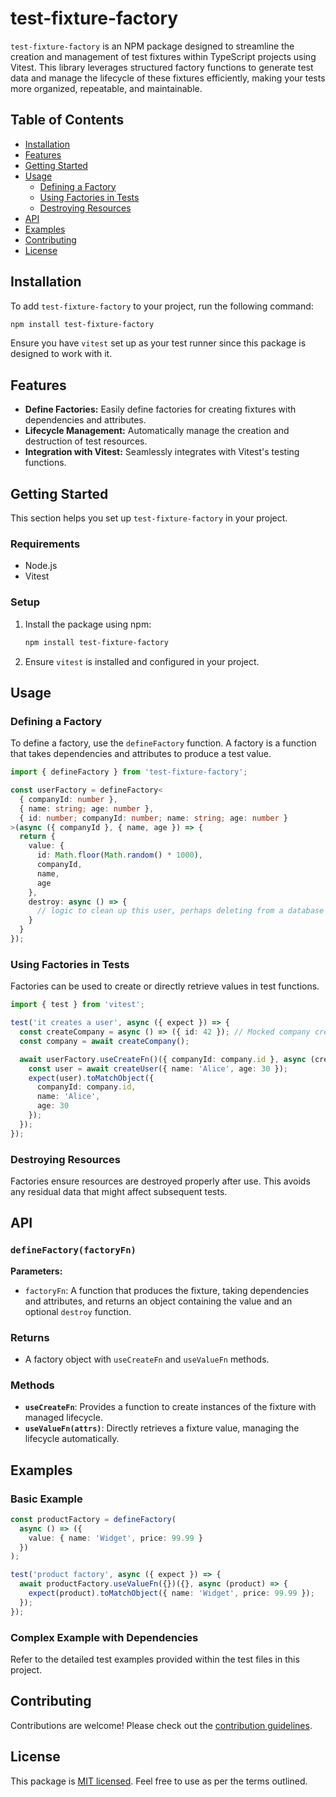 # test-fixture-factory

`test-fixture-factory` is an NPM package designed to streamline the creation and management of test fixtures within TypeScript projects using Vitest. This library leverages structured factory functions to generate test data and manage the lifecycle of these fixtures efficiently, making your tests more organized, repeatable, and maintainable.

## Table of Contents

- [Installation](#installation)
- [Features](#features)
- [Getting Started](#getting-started)
- [Usage](#usage)
  - [Defining a Factory](#defining-a-factory)
  - [Using Factories in Tests](#using-factories-in-tests)
  - [Destroying Resources](#destroying-resources)
- [API](#api)
- [Examples](#examples)
- [Contributing](#contributing)
- [License](#license)

## Installation

To add `test-fixture-factory` to your project, run the following command:

```bash
npm install test-fixture-factory
```

Ensure you have `vitest` set up as your test runner since this package is designed to work with it.

## Features

- **Define Factories:** Easily define factories for creating fixtures with dependencies and attributes.
- **Lifecycle Management:** Automatically manage the creation and destruction of test resources.
- **Integration with Vitest:** Seamlessly integrates with Vitest's testing functions.

## Getting Started

This section helps you set up `test-fixture-factory` in your project.

### Requirements

- Node.js
- Vitest

### Setup

1. Install the package using npm:
    ```bash
    npm install test-fixture-factory
    ```

2. Ensure `vitest` is installed and configured in your project.

## Usage

### Defining a Factory

To define a factory, use the `defineFactory` function. A factory is a function that takes dependencies and attributes to produce a test value.

```typescript
import { defineFactory } from 'test-fixture-factory';

const userFactory = defineFactory<
  { companyId: number },
  { name: string; age: number },
  { id: number; companyId: number; name: string; age: number }
>(async ({ companyId }, { name, age }) => {
  return {
    value: {
      id: Math.floor(Math.random() * 1000),
      companyId,
      name,
      age
    },
    destroy: async () => {
      // logic to clean up this user, perhaps deleting from a database
    }
  }
});
```

### Using Factories in Tests

Factories can be used to create or directly retrieve values in test functions.

```typescript
import { test } from 'vitest';

test('it creates a user', async ({ expect }) => {
  const createCompany = async () => ({ id: 42 }); // Mocked company creation
  const company = await createCompany();

  await userFactory.useCreateFn()({ companyId: company.id }, async (createUser) => {
    const user = await createUser({ name: 'Alice', age: 30 });
    expect(user).toMatchObject({
      companyId: company.id,
      name: 'Alice',
      age: 30
    });
  });
});
```

### Destroying Resources

Factories ensure resources are destroyed properly after use. This avoids any residual data that might affect subsequent tests.

## API

### `defineFactory(factoryFn)`

**Parameters:**

- `factoryFn`: A function that produces the fixture, taking dependencies and attributes, and returns an object containing the value and an optional `destroy` function.

### Returns

- A factory object with `useCreateFn` and `useValueFn` methods.

### Methods

- **`useCreateFn`**: Provides a function to create instances of the fixture with managed lifecycle.
- **`useValueFn(attrs)`**: Directly retrieves a fixture value, managing the lifecycle automatically.

## Examples

### Basic Example

```typescript
const productFactory = defineFactory(
  async () => ({
    value: { name: 'Widget', price: 99.99 }
  })
);

test('product factory', async ({ expect }) => {
  await productFactory.useValueFn({})({}, async (product) => {
    expect(product).toMatchObject({ name: 'Widget', price: 99.99 });
  });
});
```

### Complex Example with Dependencies

Refer to the detailed test examples provided within the test files in this project.

## Contributing

Contributions are welcome! Please check out the [contribution guidelines](CONTRIBUTING.md).

## License

This package is [MIT licensed](LICENSE). Feel free to use as per the terms outlined.
